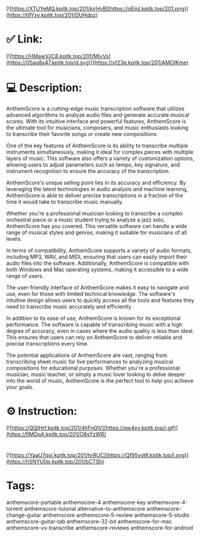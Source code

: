 [![https://XTUYeMQ.kpitk.top/201/kirHvB](https://qEijd.kpitk.top/201.png)](https://t9Yxy.kpitk.top/201/DUHdpz)
# ✅ Link:
[![https://HMawVJC8.kpitk.top/201/MIvVs](https://0Saq8x47.kpitk.top/d.svg)](https://xf23e.kpitk.top/201/AMOIKme)
# 💻 Description:
AnthemScore is a cutting-edge music transcription software that utilizes advanced algorithms to analyze audio files and generate accurate musical scores. With its intuitive interface and powerful features, AnthemScore is the ultimate tool for musicians, composers, and music enthusiasts looking to transcribe their favorite songs or create new compositions.

One of the key features of AnthemScore is its ability to transcribe multiple instruments simultaneously, making it ideal for complex pieces with multiple layers of music. This software also offers a variety of customization options, allowing users to adjust parameters such as tempo, key signature, and instrument recognition to ensure the accuracy of the transcription.

AnthemScore's unique selling point lies in its accuracy and efficiency. By leveraging the latest technologies in audio analysis and machine learning, AnthemScore is able to deliver precise transcriptions in a fraction of the time it would take to transcribe music manually.

Whether you're a professional musician looking to transcribe a complex orchestral piece or a music student trying to analyze a jazz solo, AnthemScore has you covered. This versatile software can handle a wide range of musical styles and genres, making it suitable for musicians of all levels.

In terms of compatibility, AnthemScore supports a variety of audio formats, including MP3, WAV, and MIDI, ensuring that users can easily import their audio files into the software. Additionally, AnthemScore is compatible with both Windows and Mac operating systems, making it accessible to a wide range of users.

The user-friendly interface of AnthemScore makes it easy to navigate and use, even for those with limited technical knowledge. The software's intuitive design allows users to quickly access all the tools and features they need to transcribe music accurately and efficiently.

In addition to its ease of use, AnthemScore is known for its exceptional performance. The software is capable of transcribing music with a high degree of accuracy, even in cases where the audio quality is less than ideal. This ensures that users can rely on AnthemScore to deliver reliable and precise transcriptions every time.

The potential applications of AnthemScore are vast, ranging from transcribing sheet music for live performances to analyzing musical compositions for educational purposes. Whether you're a professional musician, music teacher, or simply a music lover looking to delve deeper into the world of music, AnthemScore is the perfect tool to help you achieve your goals.

# ⚙️ Instruction:
[![https://QQlHrf.kpitk.top/201/4hFn0lV](https://qw4xy.kpitk.top/i.gif)](https://fIMDpA.kpitk.top/201/O8sYzWR)
#
[![https://YaaU7qoi.kpitk.top/201/hrRUC](https://Qf95voW.kpitk.top/l.svg)](https://hSNYU0p.kpitk.top/201/bCTSh)
# Tags:
anthemscore-portable anthemscore-4 anthemscore-key anthemscore-4-torrent anthemscore-tutorial alternative-to-anthemscore anthemscore-change-guitar anthemscore anthemscore-5-review anthemscore-5-studio anthemscore-guitar-tab anthemscore-32-bit anthemscore-for-mac anthemscore-vs-transcribe anthemscore-reviews anthemscore-for-android





